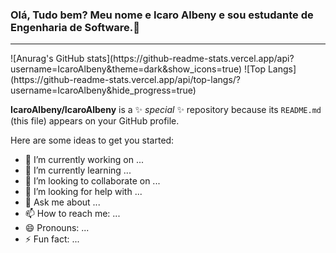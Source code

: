 ### Olá, Tudo bem? Meu nome e Icaro Albeny e sou estudante de Engenharia de Software.👋
<hr>
![Anurag's GitHub stats](https://github-readme-stats.vercel.app/api?username=IcaroAlbeny&theme=dark&show_icons=true)
![Top Langs](https://github-readme-stats.vercel.app/api/top-langs/?username=IcaroAlbeny&hide_progress=true)

**IcaroAlbeny/IcaroAlbeny** is a ✨ _special_ ✨ repository because its `README.md` (this file) appears on your GitHub profile.

Here are some ideas to get you started:

- 🔭 I’m currently working on ...
- 🌱 I’m currently learning ...
- 👯 I’m looking to collaborate on ...
- 🤔 I’m looking for help with ...
- 💬 Ask me about ...
- 📫 How to reach me: ...
- 😄 Pronouns: ...
- ⚡ Fun fact: ...

